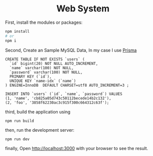 <h1 align="center">Web System</h1>

First, install the modules or packages:

```bash
npm install
# or
npm i
```

Second, Create an Sample MySQL Data, In my case I use [Prisma](https://www.prisma.io/)

```
CREATE TABLE IF NOT EXISTS `users` (
  `id` bigint(20) NOT NULL AUTO_INCREMENT,
  `name` varchar(100) NOT NULL,
  `password` varchar(100) NOT NULL,
  PRIMARY KEY (`id`),
  UNIQUE KEY `name-idx` (`name`)
) ENGINE=InnoDB  DEFAULT CHARSET=utf8 AUTO_INCREMENT=3 ;

INSERT INTO `users` (`id`, `name`, `password`) VALUES
(1, 'name', 'cb825a05d743c50112becede14b2c132'),
(2, 'foo', '3858f62230ac3c915f300c664312c63f');
```

third, build the application using

```
npm run build
```

then, run the development server:

```bash
npm run dev
```

finally, Open [http://localhost:3000](http://localhost:3000) with your browser to see the result.
